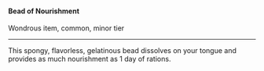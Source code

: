 #### Bead of Nourishment

Wondrous item, common, minor tier

---

This spongy, flavorless, gelatinous bead dissolves on your tongue and provides as much nourishment as 1 day of rations.